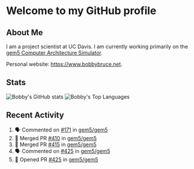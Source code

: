 # Welcome to my GitHub profile

## About Me

I am a project scientist at UC Davis. I am currently working primarily on the [gem5 Computer Architecture Simulator](https://github.com/gem5).

Personal website: <https://www.bobbybruce.net>.

## Stats

![Bobby's GitHub stats](https://github-readme-stats.vercel.app/api?username=bobbyrbruce&show_icons=true&theme=responsive&include_all_commits=true&count_private=true&show=reviews&disable_animations=true)
![Bobby's Top Languages ](https://github-readme-stats.vercel.app/api/top-langs/?username=bobbyrbruce&layout=compact&theme=responsive&count_private=true&langs_count=10&disable_animations=true)

## Recent Activity

<!--START_SECTION:activity-->
1. 🗣 Commented on [#171](https://github.com/gem5/gem5/pull/171#issuecomment-1753926599) in [gem5/gem5](https://github.com/gem5/gem5)
2. 🎉 Merged PR [#410](https://github.com/gem5/gem5/pull/410) in [gem5/gem5](https://github.com/gem5/gem5)
3. 🎉 Merged PR [#415](https://github.com/gem5/gem5/pull/415) in [gem5/gem5](https://github.com/gem5/gem5)
4. 🗣 Commented on [#425](https://github.com/gem5/gem5/pull/425#issuecomment-1753867488) in [gem5/gem5](https://github.com/gem5/gem5)
5. 💪 Opened PR [#425](https://github.com/gem5/gem5/pull/425) in [gem5/gem5](https://github.com/gem5/gem5)
<!--END_SECTION:activity-->
